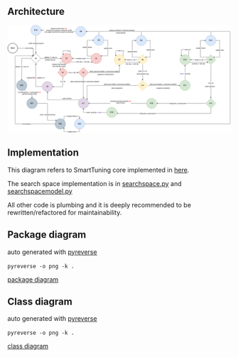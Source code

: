 ## Architecture

![state diagram](../docs/smarttuning-design.png)

## Implementation

This diagram refers to SmartTuning core implemented in [here](./smarttuning2/planner/iteration.py).

The search space implementation is in
[searchspace.py](./controllers/searchspace.py) and
[searchspacemodel.py](./controllers/searchpacemodel.py)

All other code is plumbing and it is deeply recommended to be
rewritten/refactored for maintainability.

## Package diagram
auto generated with [pyreverse](https://pypi.org/project/pyreverse/)

`pyreverse -o png -k .`

[package diagram](./packages.png)

## Class diagram
auto generated with [pyreverse](https://pypi.org/project/pyreverse/)

`pyreverse -o png -k .`

[class diagram](./classes.png)
